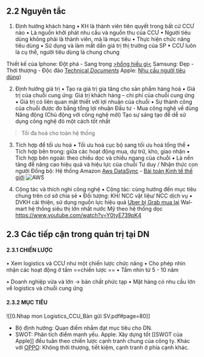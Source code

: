 ## 2.2 Nguyên tắc
1. Định hướng khách hàng
• KH là thành viên tiên quyết trong bất cứ CCƯ nào 
• Là nguồn khởi phát nhu cầu và nguồn thu của CCƯ 
• Người tiêu dùng không phải là thành viên, mà là mục tiêu 
	• Thực hiện chức năng tiêu dùng 
	• Sử dụng và làm mất dần giá trị thị trường của SP 
	• CCƯ luôn là cụ thể, người tiêu dùng là chung chung

Thiết kế của Iphone: Đột phá - Sang trọng [>hổng hiểu gì<](https://developer.apple.com/design/human-interface-guidelines)
Samsung: Đẹp - Thời thượng - Độc đáo [Technical _Documents_](https://design.samsung.com/global/contents/one-ui/download/oneui_design_guide_eng.pdf)
Apple: [Nhu cầu người tiêu dùng](https://developer.apple.com/design/human-interface-guidelines/designing-for-ios))

2. Định hướng giá trị
▪ Tạo ra giá trị gia tăng cho sản phẩm hàng hoá 
▪ Giá trị của chuỗi cung ứng: 
	Giá trị khách hàng – chi phí của chuỗi cung ứng 
▪ Giá trị có liên quan mật thiết với lợi nhuận của chuỗi 
▪ Sự thành công của chuỗi được đo bằng tổng lợi nhuận
	Đầu tư - Mua công nghệ về dùng
	Năng động (Chủ động với công nghệ mới)
	Tạo sự sáng tạo để dễ sử dụng công nghệ đó một cách tốt nhất
>Tối đa hoá cho toàn hệ thống

3. Tích hợp để tối ưu hoá
 ▪ Tối ưu hoá cục bộ sang tối ưu hoá tổng thể 
 ▪ Tích hợp bên trong: giữa các hoạt động mua, dự trữ, kho, giao nhận 
 ▪ Tích hợp bên ngoài: theo chiều dọc và chiều ngang của chuỗi 
 ▪ Là nền tảng để nâng cao hiệu quả và hiệu lực của chuỗi
	Tư duy / Nhận thức con người
	Đồng bộ: Hệ thống Amazon [Aws DataSync](https://blog.daovanhung.com/post/su-dung-aws-datasync-va-aws-storage-gateway) - [Bài toán Kinh tế thế giới](https://dantri.com.vn/kinh-doanh/bai-toan-tang-truong-kinh-te-can-co-cai-nhin-trung-va-dai-han-20240109113936186.htm)
![AWS](https://i.imgur.com/dC1XUNE.png)

4. Cộng tác và thích nghi công nghệ
▪ Cộng tác: cùng hướng đến mục tiêu chung trên cơ sở chia sẻ ▪ Đối tượng: KH/ NCC vật liệu/ NCC dịch vụ 
▪ DVKH cải thiện, sử dụng nguồn lực hiệu quả
	[Uber bị Grab mua lại](https://vneconomy.vn/thuong-vu-grab-mua-uber-thi-phan-vuot-50-nhung-grab-van-duoc-tuyen-vo-toi.htm)
	Wal-mart hệ thống siêu thị lớn nhất nước Mỹ theo hệ thống dọc https://www.youtube.com/watch?v=Y0tyE739pK4
## 2.3 Các tiếp cận trong quản trị tại DN
#### 2.3.1 CHIẾN LƯỢC

• Xem logistics và CCƯ như một chiến lược chức năng 
• Cho phép nhìn nhận các hoạt động ở tầm ==chiến lược ==
• Tầm nhìn từ 5 - 10 năm 

• Doanh nghiệp vừa và lớn -> bản chất phức tạp 
• Mặt hàng có nhu cầu lớn về logistics và chuỗi cung ứng

#### 2.3.2 MỤC TIÊU
![[0.Nhap mon Logistics_CCU_Bản gửi SV.pdf#page=80]]
- Bộ định hướng: Quan điểm nhắm đạt mục tiêu cho DN.
- SWOT: Phân tích điểm mạnh yếu.
Apple: Xây dựng tốt [[SWOT của Apple]] đều tuân theo chiến lược cạnh tranh chung của công ty.
Khác với [OPPO](https://www.studocu.com/vn/document/truong-dai-hoc-fpt/digital-marketing/123doc-chien-luoc-kinh-doanh-quoc-te-cua-oppo-tai-viet-nam/27191752): Không thời thượng, tiết kiệm, cạnh tranh ở phía cạnh khác.

